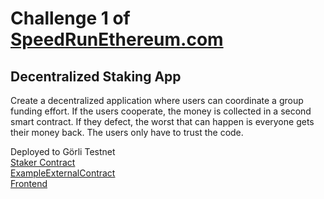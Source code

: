 # Challenge 1 of [SpeedRunEthereum.com](https://speedrunethereum.com)

## Decentralized Staking App

Create a decentralized application where users can coordinate a group funding effort. If the users cooperate, the money is collected in a second smart contract. If they defect, the worst that can happen is everyone gets their money back. The users only have to trust the code.

Deployed to Görli Testnet  
[Staker Contract](https://goerli.etherscan.io/address/0x22B2B9Eab36D236314c287a72Eae5CC830B0c558)  
[ExampleExternalContract](https://goerli.etherscan.io/address/0x918e45bf5491181BfE61F2428471e31767f0014f)  
[Frontend](https://lovely-ground.surge.sh/)